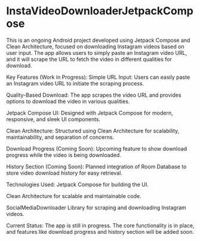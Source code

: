 # InstaVideoDownloaderJetpackCompose
This is an ongoing Android project developed using Jetpack Compose and Clean Architecture, focused on downloading Instagram videos based on user input. The app allows users to simply paste an Instagram video URL, and it will scrape the URL to fetch the video in different qualities for download.


Key Features (Work in Progress):
Simple URL Input: Users can easily paste an Instagram video URL to initiate the scraping process.

Quality-Based Download: The app scrapes the video URL and provides options to download the video in various qualities.

Jetpack Compose UI: Designed with Jetpack Compose for modern, responsive, and sleek UI components.

Clean Architecture: Structured using Clean Architecture for scalability, maintainability, and separation of concerns.

Download Progress (Coming Soon): Upcoming feature to show download progress while the video is being downloaded.

History Section (Coming Soon): Planned integration of Room Database to store video download history for easy retrieval.

Technologies Used:
Jetpack Compose for building the UI.

Clean Architecture for scalable and maintainable code.

SocialMediaDownloader Library for scraping and downloading Instagram videos.

Current Status: The app is still in progress. The core functionality is in place, and features like download progress and history section will be added soon.
